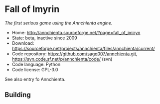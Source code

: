 # Fall of Imyrin

_The first serious game using the Annchienta engine._

- Home: http://annchienta.sourceforge.net/?page=fall_of_imiryn
- State: beta, inactive since 2009
- Download: https://sourceforge.net/projects/annchienta/files/annchienta/current/
- Code repository: https://github.com/sago007/annchienta.git, https://svn.code.sf.net/p/annchienta/code/ (svn)
- Code language: Python
- Code license: GPL-3.0

See also entry fo Annchienta.

## Building

